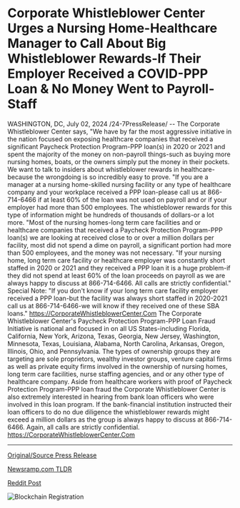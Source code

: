 # Corporate Whistleblower Center Urges a Nursing Home-Healthcare Manager to Call About Big Whistleblower Rewards-If Their Employer Received a COVID-PPP Loan & No Money Went to Payroll-Staff

WASHINGTON, DC, July 02, 2024 /24-7PressRelease/ -- The Corporate Whistleblower Center says, "We have by far the most aggressive initiative in the nation focused on exposing healthcare companies that received a significant Paycheck Protection Program-PPP loan(s) in 2020 or 2021 and spent the majority of the money on non-payroll things-such as buying more nursing homes, boats, or the owners simply put the money in their pockets. We want to talk to insiders about whistleblower rewards in healthcare-because the wrongdoing is so incredibly easy to prove.  "If you are a manager at a nursing home-skilled nursing facility or any type of healthcare company and your workplace received a PPP loan-please call us at 866-714-6466 if at least 60% of the loan was not used on payroll and or if your employer had more than 500 employees. The whistleblower rewards for this type of information might be hundreds of thousands of dollars-or a lot more.   "Most of the nursing homes-long term care facilities and or healthcare companies that received a Paycheck Protection Program-PPP loan(s) we are looking at received close to or over a million dollars per facility, most did not spend a dime on payroll, a significant portion had more than 500 employees, and the money was not necessary.   "If your nursing home, long term care facility or healthcare employer was constantly short staffed in 2020 or 2021 and they received a PPP loan it is a huge problem-if they did not spend at least 60% of the loan proceeds on payroll as we are always happy to discuss at 866-714-6466. All calls are strictly confidential."   Special Note: "If you don't know if your long term care facility employer received a PPP loan-but the facility was always short staffed in 2020-2021 call us at 866-714-6466-we will know if they received one of these SBA loans." https://CorporateWhistleblowerCenter.Com  The Corporate Whistleblower Center's Paycheck Protection Program-PPP Loan Fraud Initiative is national and focused in on all US States-including Florida, California, New York, Arizona, Texas, Georgia, New Jersey, Washington, Minnesota, Texas, Louisiana, Alabama, North Carolina, Arkansas, Oregon, Illinois, Ohio, and Pennsylvania. The types of ownership groups they are targeting are sole proprietors, wealthy investor groups, venture capital firms as well as private equity firms involved in the ownership of nursing homes, long term care facilities, nurse staffing agencies, and or any other type of healthcare company.   Aside from healthcare workers with proof of Paycheck Protection Program-PPP loan fraud the Corporate Whistleblower Center is also extremely interested in hearing from bank loan officers who were involved in this loan program. If the bank-financial institution instructed their loan officers to do no due diligence the whistleblower rewards might exceed a million dollars as the group is always happy to discuss at 866-714-6466. Again, all calls are strictly confidential. https://CorporateWhistleblowerCenter.Com 

---

[Original/Source Press Release](https://www.24-7pressrelease.com/press-release/512216/corporate-whistleblower-center-urges-a-nursing-home-healthcare-manager-to-call-about-big-whistleblower-rewards-if-their-employer-received-a-covid-ppp-loan-no-money-went-to-payroll-staff)
                    

[Newsramp.com TLDR](None) 



[Reddit Post](https://www.reddit.com/r/HealthCareNewsInfo/comments/1dtpzsl/corporate_whistleblower_center_launches/) 



![Blockchain Registration](https://cdn.newsramp.app/24-7PressRelease/qrcode/247/2/notemy0W.webp)